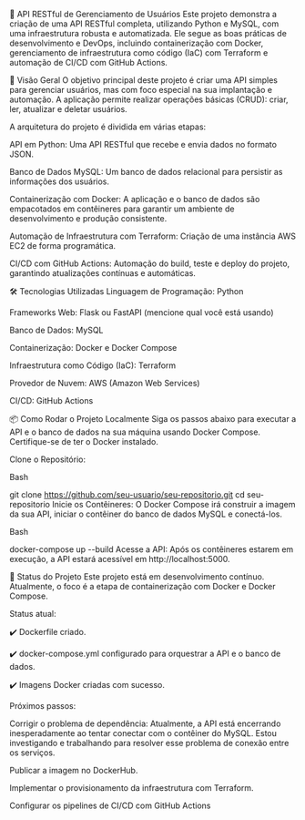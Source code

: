 🚀 API RESTful de Gerenciamento de Usuários
Este projeto demonstra a criação de uma API RESTful completa, utilizando Python e MySQL, com uma infraestrutura robusta e automatizada. Ele segue as boas práticas de desenvolvimento e DevOps, incluindo containerização com Docker, gerenciamento de infraestrutura como código (IaC) com Terraform e automação de CI/CD com GitHub Actions.

🌟 Visão Geral
O objetivo principal deste projeto é criar uma API simples para gerenciar usuários, mas com foco especial na sua implantação e automação. A aplicação permite realizar operações básicas (CRUD): criar, ler, atualizar e deletar usuários.

A arquitetura do projeto é dividida em várias etapas:

API em Python: Uma API RESTful que recebe e envia dados no formato JSON.

Banco de Dados MySQL: Um banco de dados relacional para persistir as informações dos usuários.

Containerização com Docker: A aplicação e o banco de dados são empacotados em contêineres para garantir um ambiente de desenvolvimento e produção consistente.

Automação de Infraestrutura com Terraform: Criação de uma instância AWS EC2 de forma programática.

CI/CD com GitHub Actions: Automação do build, teste e deploy do projeto, garantindo atualizações contínuas e automáticas.

🛠️ Tecnologias Utilizadas
Linguagem de Programação: Python

Frameworks Web: Flask ou FastAPI (mencione qual você está usando)

Banco de Dados: MySQL

Containerização: Docker e Docker Compose

Infraestrutura como Código (IaC): Terraform

Provedor de Nuvem: AWS (Amazon Web Services)

CI/CD: GitHub Actions

📦 Como Rodar o Projeto Localmente
Siga os passos abaixo para executar a API e o banco de dados na sua máquina usando Docker Compose. Certifique-se de ter o Docker instalado.

Clone o Repositório:

Bash

git clone https://github.com/seu-usuario/seu-repositorio.git
cd seu-repositorio
Inicie os Contêineres:
O Docker Compose irá construir a imagem da sua API, iniciar o contêiner do banco de dados MySQL e conectá-los.

Bash

docker-compose up --build
Acesse a API:
Após os contêineres estarem em execução, a API estará acessível em http://localhost:5000.

🚧 Status do Projeto
Este projeto está em desenvolvimento contínuo. Atualmente, o foco é a etapa de containerização com Docker e Docker Compose.

Status atual:

✔️ Dockerfile criado.

✔️ docker-compose.yml configurado para orquestrar a API e o banco de dados.

✔️ Imagens Docker criadas com sucesso.

Próximos passos:

Corrigir o problema de dependência: Atualmente, a API está encerrando inesperadamente ao tentar conectar com o contêiner do MySQL. Estou investigando e trabalhando para resolver esse problema de conexão entre os serviços.

Publicar a imagem no DockerHub.

Implementar o provisionamento da infraestrutura com Terraform.

Configurar os pipelines de CI/CD com GitHub Actions
